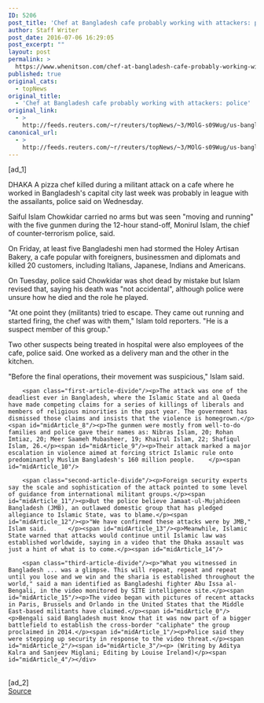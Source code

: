```yaml
---
ID: 5206
post_title: 'Chef at Bangladesh cafe probably working with attackers: police'
author: Staff Writer
post_date: 2016-07-06 16:29:05
post_excerpt: ""
layout: post
permalink: >
  https://www.whenitson.com/chef-at-bangladesh-cafe-probably-working-with-attackers-police/
published: true
original_cats:
  - topNews
original_title:
  - 'Chef at Bangladesh cafe probably working with attackers: police'
original_link:
  - >
    http://feeds.reuters.com/~r/reuters/topNews/~3/MOlG-s09Wug/us-bangladesh-attack-idUSKCN0ZM0L3
canonical_url:
  - >
    http://feeds.reuters.com/~r/reuters/topNews/~3/MOlG-s09Wug/us-bangladesh-attack-idUSKCN0ZM0L3
---
```

 [ad_1]
<br><div id="articleText">
<span id="midArticle_start"/>

<span id="midArticle_0"/><span class="focusParagraph" readability="4"><p><span class="articleLocation">DHAKA</span> A pizza chef killed during a militant attack on a cafe where he worked in Bangladesh's capital city last week was probably in league with the assailants, police said on Wednesday. </p></span><span id="midArticle_1"/><p>Saiful Islam Chowkidar carried no arms but was seen "moving and running" with the five gunmen during the 12-hour stand-off, Monirul Islam, the chief of counter-terrorism police, said.</p><span id="midArticle_2"/><p>On Friday, at least five Bangladeshi men had stormed the Holey Artisan Bakery, a cafe popular with foreigners, businessmen and diplomats and killed 20 customers, including Italians, Japanese, Indians and Americans. </p><span id="midArticle_3"/><p>On Tuesday, police said Chowkidar was shot dead by mistake but Islam revised that, saying his death was "not accidental", although police were unsure how he died and the role he played.</p><span id="midArticle_4"/><p>"At one point they (militants) tried to escape. They came out running and started firing, the chef was with them," Islam told reporters. "He is a suspect member of this group."</p><span id="midArticle_5"/><p>Two other suspects being treated in hospital were also employees of the cafe, police said. One worked as a delivery man and the other in the kitchen. </p><span id="midArticle_6"/><p>"Before the final operations, their movement was suspicious," Islam said.          </p><span id="midArticle_7"/>
        
        <span class="first-article-divide"/><p>The attack was one of the deadliest ever in Bangladesh, where the Islamic State and al Qaeda have made competing claims for a series of killings of liberals and members of religious minorities in the past year. The government has dismissed those claims and insists that the violence is homegrown.</p><span id="midArticle_8"/><p>The gunmen were mostly from well-to-do families and police gave their names as: Nibras Islam, 20; Rohan Imtiaz, 20; Meer Saameh Mubasheer, 19; Khairul Islam, 22; Shafiqul Islam, 26.</p><span id="midArticle_9"/><p>Their attack marked a major escalation in violence aimed at forcing strict Islamic rule onto predominantly Muslim Bangladesh's 160 million people.    </p><span id="midArticle_10"/>
        
        <span class="second-article-divide"/><p>Foreign security experts say the scale and sophistication of the attack pointed to some level of guidance from international militant groups.</p><span id="midArticle_11"/><p>But the police believe Jamaat-ul-Mujahideen Bangladesh (JMB), an outlawed domestic group that has pledged allegiance to Islamic State, was to blame.</p><span id="midArticle_12"/><p>"We have confirmed these attacks were by JMB," Islam said.      </p><span id="midArticle_13"/><p>Meanwhile, Islamic State warned that attacks would continue until Islamic law was established worldwide, saying in a video that the Dhaka assault was just a hint of what is to come.</p><span id="midArticle_14"/>
        
        <span class="third-article-divide"/><p>"What you witnessed in Bangladesh ... was a glimpse. This will repeat, repeat and repeat until you lose and we win and the sharia is established throughout the world," said a man identified as Bangladeshi fighter Abu Issa al-Bengali, in the video monitored by SITE intelligence site.</p><span id="midArticle_15"/><p>The video began with pictures of recent attacks in Paris, Brussels and Orlando in the United States that the Middle East-based militants have claimed.</p><span id="midArticle_0"/><p>Bengali said Bangladesh must know that it was now part of a bigger battlefield to establish the cross-border "caliphate" the group proclaimed in 2014.</p><span id="midArticle_1"/><p>Police said they were stepping up security in response to the video threat.</p><span id="midArticle_2"/><span id="midArticle_3"/><p> (Writing by Aditya Kalra and Sanjeev Miglani; Editing by Louise Ireland)</p><span id="midArticle_4"/></div>
<br>[ad_2]
<br><a href="http://feeds.reuters.com/~r/reuters/topNews/~3/MOlG-s09Wug/us-bangladesh-attack-idUSKCN0ZM0L3">Source </a>